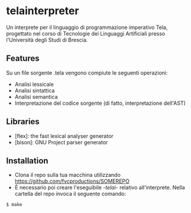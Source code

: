 # telainterpreter
Un interprete per il linguaggio di programmazione imperativo Tela, progettato nel corso di Tecnologie dei Linguaggi Artificiali presso l'Università degli Studi di Brescia.

## Features
Su un file sorgente .tela vengono compiute le seguenti operazioni:
* Analisi lessicale
* Analisi sintattica
* Analisi semantica
* Interpretazione del codice sorgente (di fatto, interpretazione dell'AST)

## Libraries 
* [flex]: the fast lexical analyser generator 
* [bison]: GNU Project parser generator

## Installation
* Clona il repo sulla tua macchina utilizzando https://github.com/fvcproductions/SOMEREPO
* È necessario poi creare l'eseguibile -*telai*- relativo all'interprete. Nella cartella del repo invoca il seguente comando: 
```
$ make
```
